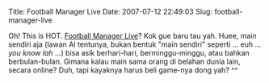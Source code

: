 Title: Football Manager Live
Date: 2007-07-12 22:49:03
Slug: football-manager-live

Oh! This is HOT. <a href="http://www.sigames.com/news.php?type=view&amp;article_id=1272">Football Manager Live</a>? Kok gue baru tau yah. Huee, main sendiri aja (lawan AI tentunya, bukan bentuk "main sendiri" seperti ... euh ... <em>you know lah</em> ...) bisa asik berhari-hari, berminggu-minggu, atau bahkan berbulan-bulan. Gimana kalau main sama orang di belahan dunia lain, secara online? Duh, tapi kayaknya harus beli game-nya dong yah? ^^